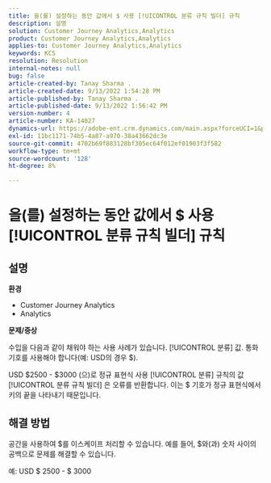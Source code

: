 ```yaml
---
title: 을(를) 설정하는 동안 값에서 $ 사용 [!UICONTROL 분류 규칙 빌더] 규칙
description: 설명
solution: Customer Journey Analytics,Analytics
product: Customer Journey Analytics,Analytics
applies-to: Customer Journey Analytics,Analytics
keywords: KCS
resolution: Resolution
internal-notes: null
bug: false
article-created-by: Tanay Sharma .
article-created-date: 9/13/2022 1:54:28 PM
article-published-by: Tanay Sharma .
article-published-date: 9/13/2022 1:56:42 PM
version-number: 4
article-number: KA-14027
dynamics-url: https://adobe-ent.crm.dynamics.com/main.aspx?forceUCI=1&pagetype=entityrecord&etn=knowledgearticle&id=789a4d90-6b33-ed11-9db1-002248086735
exl-id: 11bc1171-74b5-4a87-a970-38a43662dc3e
source-git-commit: 4702b69f883128bf305ec64f012ef01903f3f582
workflow-type: tm+mt
source-wordcount: '128'
ht-degree: 8%

---
```


# 을(를) 설정하는 동안 값에서 $ 사용 [!UICONTROL 분류 규칙 빌더] 규칙

## 설명


<b>환경</b>

- Customer Journey Analytics
- Analytics




<b>문제/증상</b>

수입을 다음과 같이 채워야 하는 사용 사례가 있습니다. [!UICONTROL 분류] 값. 통화 기호를 사용해야 합니다(예: USD의 경우 $).



USD $2500 - $3000 (으)로 정규 표현식 사용 [!UICONTROL 분류] 규칙의 값 [!UICONTROL 분류 규칙 빌더] 은 오류를 반환합니다. 이는 $ 기호가 정규 표현식에서 키의 끝을 나타내기 때문입니다.


## 해결 방법


공간을 사용하여 $를 이스케이프 처리할 수 있습니다. 예를 들어, $와(과) 숫자 사이의 공백으로 문제를 해결할 수 있습니다.

예: USD $ 2500 - $ 3000

